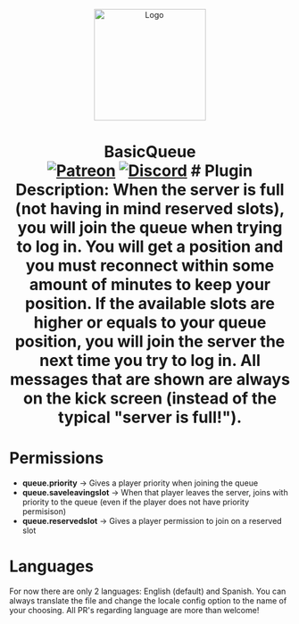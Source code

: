 <p align="center"><img src="https://user-images.githubusercontent.com/46825658/164082042-940d18c0-4a4f-4dd2-bdf7-bf3cdea93663.png" alt="Logo" width="200"></p>
<h1 align="center">BasicQueue <br>
	<a href="https://www.spigotmc.org/resources/basicqueue.101072/"><img src="https://img.shields.io/badge/Spigot-ff5733" alt="Patreon"></a>
	<a href="https://discord.gg/WZ6TjrqpXD"><img src="https://img.shields.io/discord/929394649884405761?color=5865f2&label=Discord&style=flat" alt="Discord"></a>
# Plugin Description:
When the server is full (not having in mind reserved slots), you will join the queue when trying to log in. You will get a position and you must reconnect within some amount of minutes to keep your position. If the available slots are higher or equals to your queue position, you will join the server the next time you try to log in.
All messages that are shown are always on the kick screen (instead of the typical "server is full!").
	
# Permissions
- **queue.priority** -> Gives a player priority when joining the queue
- **queue.saveleavingslot** -> When that player leaves the server, joins with priority to the queue (even if the player does not have priority permisison)
- **queue.reservedslot** -> Gives a player permission to join on a reserved slot
	
# Languages
For now there are only 2 languages: English (default) and Spanish. You can always translate the file and change the locale config option to the name of your choosing.
All PR's regarding language are more than welcome!
